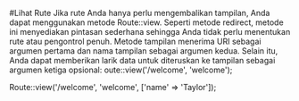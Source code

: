 #Lihat Rute
Jika rute Anda hanya perlu mengembalikan tampilan, Anda dapat menggunakan metode Route::view. Seperti metode redirect, metode ini menyediakan pintasan sederhana sehingga Anda tidak perlu menentukan rute atau pengontrol penuh. Metode tampilan menerima URI sebagai argumen pertama dan nama tampilan sebagai argumen kedua. Selain itu, Anda dapat memberikan larik data untuk diteruskan ke tampilan sebagai argumen ketiga opsional:
oute::view('/welcome', 'welcome');

Route::view('/welcome', 'welcome', ['name' => 'Taylor']);